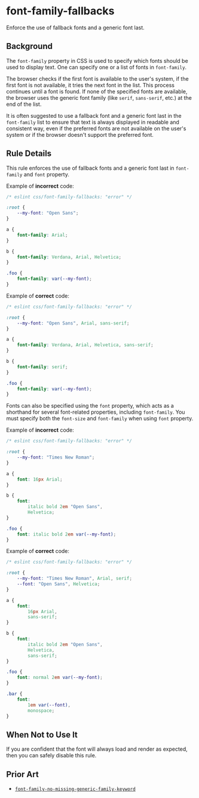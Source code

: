 # font-family-fallbacks

Enforce the use of fallback fonts and a generic font last.

## Background

The `font-family` property in CSS is used to specify which fonts should be used to display text. One can specify one or a list of fonts in `font-family`.

The browser checks if the first font is available to the user's system, if the first font is not available, it tries the next font in the list. This process continues until a font is found. If none of the specified fonts are available, the browser uses the generic font family (like `serif`, `sans-serif`, etc.) at the end of the list.

It is often suggested to use a fallback font and a generic font last in the `font-family` list to ensure that text is always displayed in readable and consistent way, even if the preferred fonts are not available on the user's system or if the browser doesn't support the preferred font.

## Rule Details

This rule enforces the use of fallback fonts and a generic font last in `font-family` and `font` property.

Example of **incorrect** code:

```css
/* eslint css/font-family-fallbacks: "error" */

:root {
	--my-font: "Open Sans";
}

a {
	font-family: Arial;
}

b {
	font-family: Verdana, Arial, Helvetica;
}

.foo {
	font-family: var(--my-font);
}
```

Example of **correct** code:

```css
/* eslint css/font-family-fallbacks: "error" */

:root {
	--my-font: "Open Sans", Arial, sans-serif;
}

a {
	font-family: Verdana, Arial, Helvetica, sans-serif;
}

b {
	font-family: serif;
}

.foo {
	font-family: var(--my-font);
}
```

Fonts can also be specified using the `font` property, which acts as a shorthand for several font-related properties, including `font-family`. You must specify both the `font-size` and `font-family` when using `font` property.

Example of **incorrect** code:

```css
/* eslint css/font-family-fallbacks: "error" */

:root {
	--my-font: "Times New Roman";
}

a {
	font: 16px Arial;
}

b {
	font:
		italic bold 2em "Open Sans",
		Helvetica;
}

.foo {
	font: italic bold 2em var(--my-font);
}
```

Example of **correct** code:

```css
/* eslint css/font-family-fallbacks: "error" */

:root {
	--my-font: "Times New Roman", Arial, serif;
	--font: "Open Sans", Helvetica;
}

a {
	font:
		16px Arial,
		sans-serif;
}

b {
	font:
		italic bold 2em "Open Sans",
		Helvetica,
		sans-serif;
}

.foo {
	font: normal 2em var(--my-font);
}

.bar {
	font:
		1em var(--font),
		monospace;
}
```

## When Not to Use It

If you are confident that the font will always load and render as expected, then you can safely disable this rule.

## Prior Art

- [`font-family-no-missing-generic-family-keyword`](https://stylelint.io/user-guide/rules/font-family-no-missing-generic-family-keyword/)

